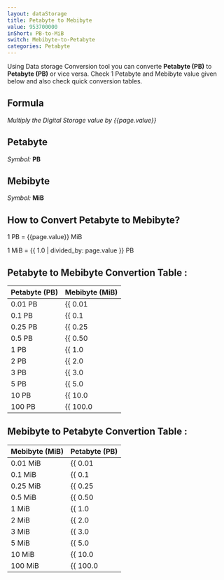 ```yaml
---
layout: dataStorage
title: Petabyte to Mebibyte
value: 953700000
inShort: PB-to-MiB
switch: Mebibyte-to-Petabyte
categories: Petabyte
---
```


Using Data storage Conversion tool you can converte **Petabyte (PB)** to **Petabyte (PB)** or vice versa. Check 1 Petabyte and Mebibyte value given below and also check quick conversion tables.

## Formula
*Multiply the Digital Storage value by {{page.value}}*

## Petabyte
*Symbol:* **PB**

## Mebibyte
*Symbol:* **MiB**

## How to Convert Petabyte to Mebibyte?

1 PB = {{page.value}} MiB

1 MiB = {{ 1.0 | divided_by: page.value }} PB


## Petabyte to Mebibyte Convertion Table :

| Petabyte (PB) | Mebibyte (MiB) |
| ---- | ---- |
| 0.01 PB | {{ 0.01 | times: page.value }} MiB |
| 0.1 PB | {{ 0.1 | times: page.value }} MiB |
| 0.25 PB | {{ 0.25 | times: page.value }} MiB |
| 0.5 PB | {{ 0.50 | times: page.value }} MiB |
| 1 PB | {{ 1.0 | times: page.value }} MiB |
| 2 PB | {{ 2.0 | times: page.value }} MiB |
| 3 PB | {{ 3.0 | times: page.value }} MiB |
| 5 PB | {{ 5.0 | times: page.value }} MiB |
| 10 PB | {{ 10.0 | times: page.value }} MiB |
| 100 PB | {{ 100.0 | times: page.value }} MiB |

## Mebibyte to Petabyte Convertion Table :

| Mebibyte (MiB) | Petabyte (PB) |
| ---- | ---- |
| 0.01 MiB | {{ 0.01 | divided_by: page.value }} PB |
| 0.1 MiB | {{ 0.1 | divided_by: page.value }} PB |
| 0.25 MiB | {{ 0.25 | divided_by: page.value }} PB |
| 0.5 MiB | {{ 0.50 | divided_by: page.value }} PB |
| 1 MiB | {{ 1.0 | divided_by: page.value }} PB |
| 2 MiB | {{ 2.0 | divided_by: page.value }} PB |
| 3 MiB | {{ 3.0 | divided_by: page.value }} PB |
| 5 MiB | {{ 5.0 | divided_by: page.value }} PB |
| 10 MiB | {{ 10.0 | divided_by: page.value }} PB |
| 100 MiB | {{ 100.0 | divided_by: page.value }} PB |


<script>
document.getElementById('selectInput')[20].selected = true
document.getElementById('selectOutput')[9].selected = true
</script>
